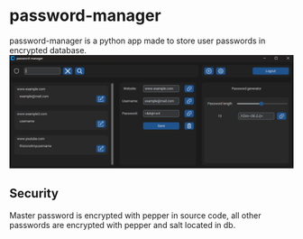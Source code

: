 # password-manager
password-manager is a python app made to store user passwords in encrypted database.
![img.png](img.png)
## Security
Master password is encrypted with pepper in source code, all other passwords are encrypted with pepper and salt located in db.
